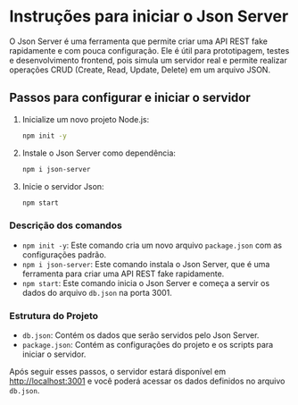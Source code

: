 # Instruções para iniciar o Json Server

O Json Server é uma ferramenta que permite criar uma API REST fake rapidamente e com pouca configuração. Ele é útil para prototipagem, testes e desenvolvimento frontend, pois simula um servidor real e permite realizar operações CRUD (Create, Read, Update, Delete) em um arquivo JSON.

## Passos para configurar e iniciar o servidor

1. Inicialize um novo projeto Node.js:
    ```sh
    npm init -y
    ```

2. Instale o Json Server como dependência:
    ```sh
    npm i json-server
    ```

3. Inicie o servidor Json:
    ```sh
    npm start
    ```

### Descrição dos comandos

- `npm init -y`: Este comando cria um novo arquivo `package.json` com as configurações padrão.
- `npm i json-server`: Este comando instala o Json Server, que é uma ferramenta para criar uma API REST fake rapidamente.
- `npm start`: Este comando inicia o Json Server e começa a servir os dados do arquivo `db.json` na porta 3001.

### Estrutura do Projeto

- `db.json`: Contém os dados que serão servidos pelo Json Server.
- `package.json`: Contém as configurações do projeto e os scripts para iniciar o servidor.

Após seguir esses passos, o servidor estará disponível em [http://localhost:3001](http://localhost:3001) e você poderá acessar os dados definidos no arquivo `db.json`.